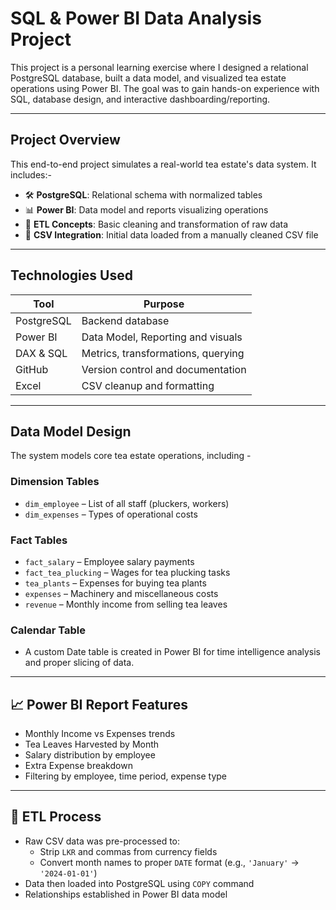 # SQL & Power BI Data Analysis Project 

This project is a personal learning exercise where I designed a relational PostgreSQL database, built a data model, and visualized tea estate operations using Power BI. The goal was to gain hands-on experience with SQL, database design, and interactive dashboarding/reporting.

---

## Project Overview

This end-to-end project simulates a real-world tea estate's data system. It includes:-

- 🛠️ **PostgreSQL**: Relational schema with normalized tables
- 📊 **Power BI**: Data model and reports visualizing operations
- 📂 **ETL Concepts**: Basic cleaning and transformation of raw data
- 📁 **CSV Integration**: Initial data loaded from a manually cleaned CSV file

---

## Technologies Used

| Tool           | Purpose                         |
|----------------|----------------------------------|
| PostgreSQL     | Backend database |
| Power BI       | Data Model, Reporting and visuals |
| DAX & SQL      | Metrics, transformations, querying |
| GitHub         | Version control and documentation |
| Excel  | CSV cleanup and formatting        |

---

## Data Model Design

The system models core tea estate operations, including -

###  Dimension Tables
- `dim_employee` – List of all staff (pluckers, workers)
- `dim_expenses` – Types of operational costs

###  Fact Tables
- `fact_salary` – Employee salary payments
- `fact_tea_plucking` – Wages for tea plucking tasks
- `tea_plants` – Expenses for buying tea plants
- `expenses` – Machinery and miscellaneous costs
- `revenue` – Monthly income from selling tea leaves

###  Calendar Table
- A custom Date table is created in Power BI for time intelligence analysis and proper slicing of data.

---

## 📈 Power BI Report Features

-  Monthly Income vs Expenses trends
-  Tea Leaves Harvested by Month
-  Salary distribution by employee
-  Extra Expense breakdown
-  Filtering by employee, time period, expense type

---

## 🔄 ETL Process

- Raw CSV data was pre-processed to:
  - Strip `LKR` and commas from currency fields
  - Convert month names to proper `DATE` format (e.g., `'January'` → `'2024-01-01'`)
- Data then loaded into PostgreSQL using `COPY` command
- Relationships established in Power BI data model


